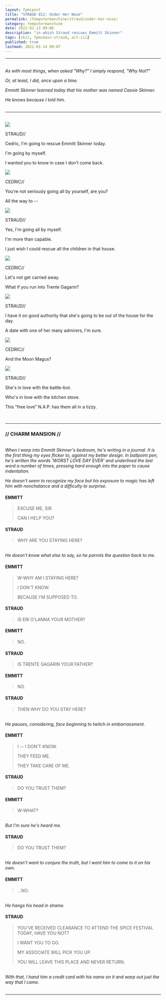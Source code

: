 ```yaml
---
layout: fpmcpost
title: "STRAUD 012: Under Her Nose"
permalink: /femputermanchine/straud/under-her-nose/
category: femputermanchine
date: 2022-01-13 09:06
description: "in which Straud rescues Emmitt Skinner"
tags: [skit, fpmcmain-straud, act-iii]
published: true
lastmod: 2022-01-14 09:07
---
```

[//]: # (  1/14/22  -added)

*****
<br><i>As with most things, when asked "Why?" I simply respond, "Why Not?"</i>

<i>Or, at least, I did, once upon a time.</i>

<i>Emmitt Skinner learned today that his mother was named Cassie Skinner.</i>

<i>He knows because I told him.</i>
<br><br>

*****
<br>
<div class="chat-box">
<img src="{{ site.url }}/assets/tb/straud2.jpg" class="chat-portrait" />
<p class="ppl-sez">STRAUD//</p>
<p class="ppl-sez">Cedric, I'm going to rescue Emmitt Skinner today.</p>
<p class="ppl-sez">I'm going by myself.</p>
<p class="ppl-sez">I wanted you to know in case I don't come back.</p>
</div>

<div class="chat-box">
<img src="{{ site.url }}/assets/tb/cedric2.jpg" class="chat-portrait" />
<p class="ppl-sez">CEDRIC//</p>
<p class="ppl-sez">You're not seriously going all by yourself, are you?</p>
<p class="ppl-sez">All the way to --</p>
</div>

<div class="chat-box">
<img src="{{ site.url }}/assets/tb/straud2.jpg" class="chat-portrait" />
<p class="ppl-sez">STRAUD//</p>
<p class="ppl-sez">Yes, I'm going all by myself.</p>
<p class="ppl-sez">I'm more than capable.</p>
<p class="ppl-sez">I just wish I could rescue all the children in that house.</p>
</div>

<div class="chat-box">
<img src="{{ site.url }}/assets/tb/cedric2.jpg" class="chat-portrait" />
<p class="ppl-sez">CEDRIC//</p>
<p class="ppl-sez">Let's not get carried away.</p>
<p class="ppl-sez">What if you run into Trente Gagarin?</p>
</div>

<div class="chat-box">
<img src="{{ site.url }}/assets/tb/straud2.jpg" class="chat-portrait" />
<p class="ppl-sez">STRAUD//</p>
<p class="ppl-sez">I have it on good authority that she's going to be out of the house for the day.</p>
<p class="ppl-sez">A date with one of her many admirers, I'm sure.</p>
</div>

<div class="chat-box">
<img src="{{ site.url }}/assets/tb/cedric2.jpg" class="chat-portrait" />
<p class="ppl-sez">CEDRIC//</p>
<p class="ppl-sez">And the Moon Magus?</p>
</div>

<div class="chat-box">
<img src="{{ site.url }}/assets/tb/straud2.jpg" class="chat-portrait" />
<p class="ppl-sez">STRAUD//</p>
<p class="ppl-sez">She's in love with the battle-bot.</p>
<p class="ppl-sez">Who's in love with the kitchen stove.</p>
<p class="ppl-sez">This "free love" N.A.P. has them all in a tizzy.</p>
</div>
<br>

*****
### // CHARM MANSION //

<BR><I>When I warp into Emmitt Skinner's bedroom, he's writing in a journal. It is the first thing my eyes flicker to, against my better design. In ballpoint pen, he's written the words 'WORST LOVE DAY EVER' and underlined the last word a number of times, pressing hard enough into the paper to cause indentation.</i>

<i>He doesn't seem to recognize my face but his exposure to magic has left him with nonchalance and a difficulty to surprise.</i>

#### EMMITT

> EXCUSE ME, SIR.
> 
> CAN I HELP YOU?

#### STRAUD

> WHY ARE YOU STAYING HERE?

<BR><I>He doesn't know what else to say, so he parrots the question back to me.</i>

#### EMMITT

> W-WHY AM I STAYING HERE?
> 
> I DON'T KNOW.
> 
> BECAUSE I'M SUPPOSED TO.

#### STRAUD

> IS ERI O'LANNA YOUR MOTHER?

#### EMMITT

> NO.

#### STRAUD

> IS TRENTE GAGARIN YOUR FATHER?

#### EMMITT

> NO.

#### STRAUD

> THEN WHY DO YOU STAY HERE?

<BR><I>He pauses, considering, face beginning to twitch in embarrassment.</i>

#### EMMITT

> I -- I DON'T KNOW.
> 
> THEY FEED ME.
> 
> THEY TAKE CARE OF ME.

#### STRAUD

> DO YOU TRUST THEM?

#### EMMITT

> W-WHAT?

<BR><I>But I'm sure he's heard me.</i>

#### STRAUD

> DO YOU TRUST THEM?

<BR><I>He doesn't want to conjure the truth, but I want him to come to it on his own.</i>

#### EMMITT

> ...NO.

<BR><I>He hangs his head in shame.</i>

#### STRAUD

> YOU'VE RECEIVED CLEARANCE TO ATTEND THE SPICE FESTIVAL TODAY, HAVE YOU NOT?
> 
> I WANT YOU TO GO.
> 
> MY ASSOCIATE WILL PICK YOU UP.
> 
> YOU WILL LEAVE THIS PLACE AND NEVER RETURN.

<BR><I>With that, I hand him a credit card with his name on it and warp out just the way that I came.</i>
<BR><br>

*****

